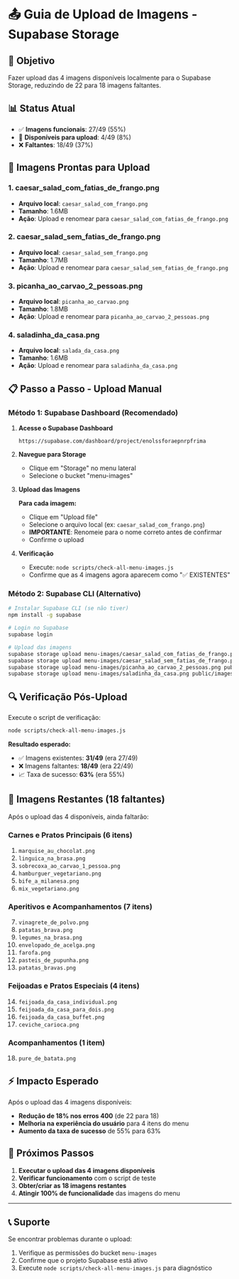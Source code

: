# 📤 Guia de Upload de Imagens - Supabase Storage

## 🎯 **Objetivo**
Fazer upload das 4 imagens disponíveis localmente para o Supabase Storage, reduzindo de 22 para 18 imagens faltantes.

## 📊 **Status Atual**
- ✅ **Imagens funcionais**: 27/49 (55%)
- 🔄 **Disponíveis para upload**: 4/49 (8%)
- ❌ **Faltantes**: 18/49 (37%)

## 🚀 **Imagens Prontas para Upload**

### 1. **caesar_salad_com_fatias_de_frango.png**
- **Arquivo local**: `caesar_salad_com_frango.png`
- **Tamanho**: 1.6MB
- **Ação**: Upload e renomear para `caesar_salad_com_fatias_de_frango.png`

### 2. **caesar_salad_sem_fatias_de_frango.png**
- **Arquivo local**: `caesar_salad_sem_frango.png`
- **Tamanho**: 1.7MB
- **Ação**: Upload e renomear para `caesar_salad_sem_fatias_de_frango.png`

### 3. **picanha_ao_carvao_2_pessoas.png**
- **Arquivo local**: `picanha_ao_carvao.png`
- **Tamanho**: 1.8MB
- **Ação**: Upload e renomear para `picanha_ao_carvao_2_pessoas.png`

### 4. **saladinha_da_casa.png**
- **Arquivo local**: `salada_da_casa.png`
- **Tamanho**: 1.6MB
- **Ação**: Upload e renomear para `saladinha_da_casa.png`

## 📋 **Passo a Passo - Upload Manual**

### **Método 1: Supabase Dashboard (Recomendado)**

1. **Acesse o Supabase Dashboard**
   ```
   https://supabase.com/dashboard/project/enolssforaepnrpfrima
   ```

2. **Navegue para Storage**
   - Clique em "Storage" no menu lateral
   - Selecione o bucket "menu-images"

3. **Upload das Imagens**
   
   **Para cada imagem:**
   - Clique em "Upload file"
   - Selecione o arquivo local (ex: `caesar_salad_com_frango.png`)
   - **IMPORTANTE**: Renomeie para o nome correto antes de confirmar
   - Confirme o upload

4. **Verificação**
   - Execute: `node scripts/check-all-menu-images.js`
   - Confirme que as 4 imagens agora aparecem como "✅ EXISTENTES"

### **Método 2: Supabase CLI (Alternativo)**

```bash
# Instalar Supabase CLI (se não tiver)
npm install -g supabase

# Login no Supabase
supabase login

# Upload das imagens
supabase storage upload menu-images/caesar_salad_com_fatias_de_frango.png public/images/menu_images/caesar_salad_com_frango.png
supabase storage upload menu-images/caesar_salad_sem_fatias_de_frango.png public/images/menu_images/caesar_salad_sem_frango.png
supabase storage upload menu-images/picanha_ao_carvao_2_pessoas.png public/images/menu_images/picanha_ao_carvao.png
supabase storage upload menu-images/saladinha_da_casa.png public/images/menu_images/salada_da_casa.png
```

## 🔍 **Verificação Pós-Upload**

Execute o script de verificação:
```bash
node scripts/check-all-menu-images.js
```

**Resultado esperado:**
- ✅ Imagens existentes: **31/49** (era 27/49)
- ❌ Imagens faltantes: **18/49** (era 22/49)
- 📈 Taxa de sucesso: **63%** (era 55%)

## 📝 **Imagens Restantes (18 faltantes)**

Após o upload das 4 disponíveis, ainda faltarão:

### **Carnes e Pratos Principais (6 itens)**
1. `marquise_au_chocolat.png`
2. `linguica_na_brasa.png`
3. `sobrecoxa_ao_carvao_1_pessoa.png`
4. `hamburguer_vegetariano.png`
5. `bife_a_milanesa.png`
6. `mix_vegetariano.png`

### **Aperitivos e Acompanhamentos (7 itens)**
7. `vinagrete_de_polvo.png`
8. `patatas_brava.png`
9. `legumes_na_brasa.png`
10. `envelopado_de_acelga.png`
11. `farofa.png`
12. `pasteis_de_pupunha.png`
13. `patatas_bravas.png`

### **Feijoadas e Pratos Especiais (4 itens)**
14. `feijoada_da_casa_individual.png`
15. `feijoada_da_casa_para_dois.png`
16. `feijoada_da_casa_buffet.png`
17. `ceviche_carioca.png`

### **Acompanhamentos (1 item)**
18. `pure_de_batata.png`

## ⚡ **Impacto Esperado**

Após o upload das 4 imagens disponíveis:
- **Redução de 18% nos erros 400** (de 22 para 18)
- **Melhoria na experiência do usuário** para 4 itens do menu
- **Aumento da taxa de sucesso** de 55% para 63%

## 🎉 **Próximos Passos**

1. **Executar o upload das 4 imagens disponíveis**
2. **Verificar funcionamento** com o script de teste
3. **Obter/criar as 18 imagens restantes**
4. **Atingir 100% de funcionalidade** das imagens do menu

---

## 📞 **Suporte**

Se encontrar problemas durante o upload:
1. Verifique as permissões do bucket `menu-images`
2. Confirme que o projeto Supabase está ativo
3. Execute `node scripts/check-all-menu-images.js` para diagnóstico 